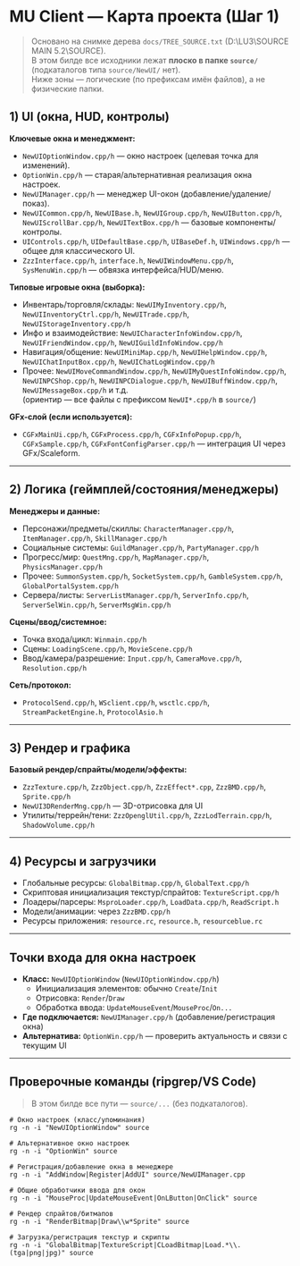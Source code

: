 # MU Client — Карта проекта (Шаг 1)

> Основано на снимке дерева `docs/TREE_SOURCE.txt` (D:\LU3\SOURCE MAIN 5.2\SOURCE).  
> В этом билде все исходники лежат **плоско в папке `source/`** (подкаталогов типа `source/NewUI/` нет).  
> Ниже зоны — логические (по префиксам имён файлов), а не физические папки.

## 1) UI (окна, HUD, контролы)

**Ключевые окна и менеджмент:**
- `NewUIOptionWindow.cpp/h` — окно настроек (целевая точка для изменений).
- `OptionWin.cpp/h` — старая/альтернативная реализация окна настроек.
- `NewUIManager.cpp/h` — менеджер UI-окон (добавление/удаление/показ).
- `NewUICommon.cpp/h`, `NewUIBase.h`, `NewUIGroup.cpp/h`, `NewUIButton.cpp/h`, `NewUIScrollBar.cpp/h`, `NewUITextBox.cpp/h` — базовые компоненты/контролы.
- `UIControls.cpp/h`, `UIDefaultBase.cpp/h`, `UIBaseDef.h`, `UIWindows.cpp/h` — общее для классического UI.
- `ZzzInterface.cpp/h`, `interface.h`, `NewUIWindowMenu.cpp/h`, `SysMenuWin.cpp/h` — обвязка интерфейса/HUD/меню.

**Типовые игровые окна (выборка):**
- Инвентарь/торговля/склады: `NewUIMyInventory.cpp/h`, `NewUIInventoryCtrl.cpp/h`, `NewUITrade.cpp/h`, `NewUIStorageInventory.cpp/h`
- Инфо и взаимодействие: `NewUICharacterInfoWindow.cpp/h`, `NewUIFriendWindow.cpp/h`, `NewUIGuildInfoWindow.cpp/h`
- Навигация/общение: `NewUIMiniMap.cpp/h`, `NewUIHelpWindow.cpp/h`, `NewUIChatInputBox.cpp/h`, `NewUIChatLogWindow.cpp/h`
- Прочее: `NewUIMoveCommandWindow.cpp/h`, `NewUIMyQuestInfoWindow.cpp/h`, `NewUINPCShop.cpp/h`, `NewUINPCDialogue.cpp/h`, `NewUIBuffWindow.cpp/h`, `NewUIMessageBox.cpp/h` и т.д.  
(ориентир — все файлы с префиксом `NewUI*.cpp/h` в `source/`)

**GFx-слой (если используется):**
- `CGFxMainUi.cpp/h`, `CGFxProcess.cpp/h`, `CGFxInfoPopup.cpp/h`, `CGFxSample.cpp/h`, `CGFxFontConfigParser.cpp/h` — интеграция UI через GFx/Scaleform.

---

## 2) Логика (геймплей/состояния/менеджеры)

**Менеджеры и данные:**
- Персонажи/предметы/скиллы: `CharacterManager.cpp/h`, `ItemManager.cpp/h`, `SkillManager.cpp/h`
- Социальные системы: `GuildManager.cpp/h`, `PartyManager.cpp/h`
- Прогресс/мир: `QuestMng.cpp/h`, `MapManager.cpp/h`, `PhysicsManager.cpp/h`
- Прочее: `SummonSystem.cpp/h`, `SocketSystem.cpp/h`, `GambleSystem.cpp/h`, `GlobalPortalSystem.cpp/h`
- Сервера/листы: `ServerListManager.cpp/h`, `ServerInfo.cpp/h`, `ServerSelWin.cpp/h`, `ServerMsgWin.cpp/h`

**Сцены/ввод/системное:**
- Точка входа/цикл: `Winmain.cpp/h`
- Сцены: `LoadingScene.cpp/h`, `MovieScene.cpp/h`
- Ввод/камера/разрешение: `Input.cpp/h`, `CameraMove.cpp/h`, `Resolution.cpp/h`

**Сеть/протокол:**
- `ProtocolSend.cpp/h`, `WSclient.cpp/h`, `wsctlc.cpp/h`, `StreamPacketEngine.h`, `ProtocolAsio.h`

---

## 3) Рендер и графика

**Базовый рендер/спрайты/модели/эффекты:**
- `ZzzTexture.cpp/h`, `ZzzObject.cpp/h`, `ZzzEffect*.cpp`, `ZzzBMD.cpp/h`, `Sprite.cpp/h`
- `NewUI3DRenderMng.cpp/h` — 3D-отрисовка для UI
- Утилиты/террейн/тени: `ZzzOpenglUtil.cpp/h`, `ZzzLodTerrain.cpp/h`, `ShadowVolume.cpp/h`

---

## 4) Ресурсы и загрузчики

- Глобальные ресурсы: `GlobalBitmap.cpp/h`, `GlobalText.cpp/h`
- Скриптовая инициализация текстур/спрайтов: `TextureScript.cpp/h`
- Лоадеры/парсеры: `MsproLoader.cpp/h`, `LoadData.cpp/h`, `ReadScript.h`
- Модели/анимации: через `ZzzBMD.cpp/h`
- Ресурсы приложения: `resource.rc`, `resource.h`, `resourceblue.rc`

---

## Точки входа для окна настроек

- **Класс:** `NewUIOptionWindow` (`NewUIOptionWindow.cpp/h`)
  - Инициализация элементов: обычно `Create`/`Init`
  - Отрисовка: `Render`/`Draw`
  - Обработка ввода: `UpdateMouseEvent`/`MouseProc`/`On...`
- **Где подключается:** `NewUIManager.cpp/h` (добавление/регистрация окна)
- **Альтернатива:** `OptionWin.cpp/h` — проверить актуальность и связи с текущим UI

---

## Проверочные команды (ripgrep/VS Code)

> В этом билде все пути — `source/...` (без подкаталогов).

```text
# Окно настроек (класс/упоминания)
rg -n -i "NewUIOptionWindow" source

# Альтернативное окно настроек
rg -n -i "OptionWin" source

# Регистрация/добавление окна в менеджере
rg -n -i "AddWindow|Register|AddUI" source/NewUIManager.cpp

# Общие обработчики ввода для окон
rg -n -i "MouseProc|UpdateMouseEvent|OnLButton|OnClick" source

# Рендер спрайтов/битмапов
rg -n -i "RenderBitmap|Draw\\w*Sprite" source

# Загрузка/регистрация текстур и скрипты
rg -n -i "GlobalBitmap|TextureScript|CLoadBitmap|Load.*\\.(tga|png|jpg)" source

